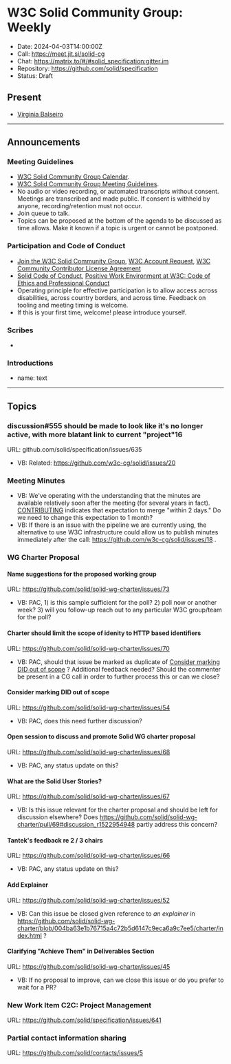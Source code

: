# W3C Solid Community Group: Weekly

* Date: 2024-04-03T14:00:00Z
* Call: https://meet.jit.si/solid-cg
* Chat: https://matrix.to/#/#solid_specification:gitter.im
* Repository: https://github.com/solid/specification
* Status: Draft

## Present
* [Virginia Balseiro](https://virginiabalseiro.com/#me)

---

## Announcements

### Meeting Guidelines
* [W3C Solid Community Group Calendar](https://www.w3.org/groups/cg/solid/calendar).
* [W3C Solid Community Group Meeting Guidelines](https://github.com/w3c-cg/solid/blob/main/meetings/README.md).
* No audio or video recording, or automated transcripts without consent. Meetings are transcribed and made public. If consent is withheld by anyone, recording/retention must not occur.
* Join queue to talk.
* Topics can be proposed at the bottom of the agenda to be discussed as time allows. Make it known if a topic is urgent or cannot be postponed.

### Participation and Code of Conduct
* [Join the W3C Solid Community Group](https://www.w3.org/community/solid/join), [W3C Account Request](http://www.w3.org/accounts/request), [W3C Community Contributor License Agreement](https://www.w3.org/community/about/agreements/cla/)
* [Solid Code of Conduct](https://github.com/solid/process/blob/main/code-of-conduct.md), [Positive Work Environment at W3C: Code of Ethics and Professional Conduct](https://www.w3.org/Consortium/cepc/)
* Operating principle for effective participation is to allow access across disabilities, across country borders, and across time. Feedback on tooling and meeting timing is welcome.
* If this is your first time, welcome! please introduce yourself.


### Scribes
* 


### Introductions
* name: text

---

## Topics

### discussion#555 should be made to look like it's no longer active, with more blatant link to current "project"16
URL: github.com/solid/specification/issues/635

* VB: Related: https://github.com/w3c-cg/solid/issues/20

### Meeting Minutes

* VB: We've operating with the understanding that the minutes are available relatively soon after the meeting (for several years in fact). [CONTRIBUTING](https://github.com/w3c-cg/solid/blob/main/CONTRIBUTING.md#decisions) indicates that expectation to merge "within 2 days." Do we need to change this expectation to 1 month? 
* VB: If there is an issue with the pipeline we are currently using, the alternative to use W3C infrastructure could allow us to publish minutes immediately after the call: https://github.com/w3c-cg/solid/issues/18 .


### WG Charter Proposal

#### Name suggestions for the proposed working group
URL: https://github.com/solid/solid-wg-charter/issues/73

* VB: PAC, 1) is this sample sufficient for the poll? 2) poll now or another week? 3) will you follow-up reach out to any particular W3C group/team for the poll?

#### Charter should limit the scope of idenity to HTTP based identifiers
URL: https://github.com/solid/solid-wg-charter/issues/70

* VB: PAC, should that issue be marked as duplicate of [Consider marking DID out of scope](https://github.com/solid/solid-wg-charter/issues/54) ? Additional feedback needed? Should the commenter be present in a CG call in order to further process this or can we close?

#### Consider marking DID out of scope
URL: https://github.com/solid/solid-wg-charter/issues/54

* VB: PAC, does this need further discussion? 

#### Open session to discuss and promote Solid WG charter proposal
URL: https://github.com/solid/solid-wg-charter/issues/68

* VB: PAC, any status update on this?

#### What are the Solid User Stories?
URL: https://github.com/solid/solid-wg-charter/issues/67

* VB: Is this issue relevant for the charter proposal and should be left for discussion elsewhere? Does https://github.com/solid/solid-wg-charter/pull/69#discussion_r1522954948 partly address this concern?

#### Tantek's feedback re 2 / 3 chairs
URL: https://github.com/solid/solid-wg-charter/issues/66

* VB: PAC, any status update on this?

#### Add Explainer
URL: https://github.com/solid/solid-wg-charter/issues/52

* VB: Can this issue be closed given reference to *an explainer* in https://github.com/solid/solid-wg-charter/blob/004ba63e1b76715a4c72b5d6147c9eca6a9c7ee5/charter/index.html ?

#### Clarifying "Achieve Them" in Deliverables Section
URL: https://github.com/solid/solid-wg-charter/issues/45

* VB: If no proposal to improve, can we close this issue or do you prefer to wait for a PR?

### New Work Item C2C: Project Management
URL: https://github.com/solid/specification/issues/641


### Partial contact information sharing
URL: https://github.com/solid/contacts/issues/5

